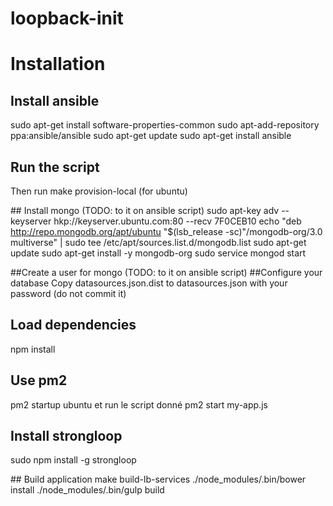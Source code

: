 # loopback-init

# Installation
## Install ansible
sudo apt-get install software-properties-common
sudo apt-add-repository ppa:ansible/ansible
sudo apt-get update
sudo apt-get install ansible

## Run the script
Then run make provision-local (for ubuntu)

## Install mongo
(TODO: to it on ansible script)
sudo apt-key adv --keyserver hkp://keyserver.ubuntu.com:80 --recv 7F0CEB10
echo "deb http://repo.mongodb.org/apt/ubuntu "$(lsb_release -sc)"/mongodb-org/3.0 multiverse" | sudo tee /etc/apt/sources.list.d/mongodb.list
sudo apt-get update
sudo apt-get install -y mongodb-org
sudo service mongod start

##Create a user for mongo
(TODO: to it on ansible script)
##Configure your database
Copy datasources.json.dist to datasources.json with your password (do not commit it)

## Load dependencies
npm install

## Use pm2
pm2 startup ubuntu et run le script donné
pm2 start my-app.js

## Install strongloop
sudo npm install -g strongloop

## Build application
make build-lb-services
./node_modules/.bin/bower install 
./node_modules/.bin/gulp build



